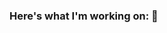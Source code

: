 ### Here's what I'm working on: 👋

<!--
**patobottos/patobottos** is a ✨ _special_ ✨ repository because its `README.md` (this file) appears on your GitHub profile.

Here are some ideas to get you started:

- 🔭 I’m currently working on HTML, CSS, Flexbox.
- 🌱 I’m currently learning React.
- 👯 I’m looking to collaborate on React.
- 🤔 I’m looking for help with App Development Challenges.
- 💬 Ask me about Anything!
- 📫 How to reach me: patobottos [at] gmail.com
- 😄 Pronouns: He/him
- ⚡ Fun fact: ... 
-->
